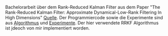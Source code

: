 Bachelorarbeit über dem Rank-Reduced Kalman Filter aus dem Paper "The Rank-Reduced Kalman Filter: Approximate Dynamical-Low-Rank Filtering In High Dimensions" [Quelle](https://doi.org/10.48550/arXiv.2306.07774).
Der Programmiercode sowie die Experimente sind aus [Algorithmus](https://github.com/schmidtjonathan/RRKF.jl) und [Experimente](https://github.com/schmidtjonathan/RRKF_experiments). Der hier verwendete RRKF Algorithmus 
ist jdeoch von mir implementiert worden.
